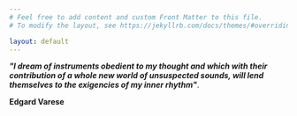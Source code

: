 ```yaml
---
# Feel free to add content and custom Front Matter to this file.
# To modify the layout, see https://jekyllrb.com/docs/themes/#overriding-theme-defaults

layout: default
---
```



_**"I dream of instruments obedient to my thought and which with their contribution of a whole new world of unsuspected sounds, will lend themselves to the exigencies of my inner rhythm"**_.

**Edgard Varese**
